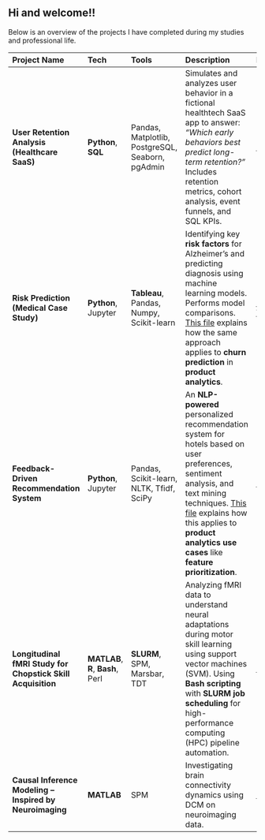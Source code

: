 ## Hi and welcome!! 

Below is an overview of the projects I have completed during my studies and professional life. 

| Project Name | Tech | Tools | Description | Link |
|:-------------|:------|:-------|:-------------|:------|
| **User Retention Analysis (Healthcare SaaS)** | **Python**, **SQL** | Pandas, Matplotlib, PostgreSQL, Seaborn, pgAdmin | Simulates and analyzes user behavior in a fictional healthtech SaaS app to answer: *“Which early behaviors best predict long-term retention?”* Includes retention metrics, cohort analysis, event funnels, and SQL KPIs. | [Repo](https://github.com/lalersoy/user-retention-analysis) |
| **Risk Prediction (Medical Case Study)** | **Python**, Jupyter | **Tableau**, Pandas, Numpy, Scikit-learn | Identifying key **risk factors** for Alzheimer’s and predicting diagnosis using  machine learning models. Performs model comparisons. [This file](https://github.com/lalersoy/alzheimers-disease-prediction/blob/main/alzheimers_to_churn.md) explains how the same approach applies to **churn prediction** in **product analytics**.| [Repo](https://github.com/lalersoy/alzheimers-disease-prediction) • [Tableau](https://public.tableau.com/views/alzheimers-prediction/Dashboard1?:language=en-GB&:sid=&:redirect=auth&:display_count=n&:origin=viz_share_link) |
| **Feedback-Driven Recommendation System** | **Python**, Jupyter| Pandas, Scikit-learn, NLTK, Tfidf, SciPy | An **NLP-powered** personalized recommendation system for hotels based on user preferences, sentiment analysis, and text mining techniques. [This file](https://github.com/lalersoy/hotel-recommendation-system/blob/main/review_feedback_product_analytics.md) explains how this applies to **product analytics use cases** like **feature prioritization**. | [Repo](https://github.com/lalersoy/hotel-recommendation-system) |
| **Longitudinal fMRI Study for Chopstick Skill Acquisition** | **MATLAB**, **R**, **Bash**, Perl | **SLURM**, SPM, Marsbar, TDT | Analyzing fMRI data to understand neural adaptations during motor skill learning using support vector machines (SVM). Using **Bash scripting** with **SLURM job scheduling** for high-performance computing (HPC) pipeline automation. | [Repo](https://github.com/lalersoy/masters-thesis) |
| **Causal Inference Modeling – Inspired by Neuroimaging** | **MATLAB** | SPM | Investigating brain connectivity dynamics using DCM on neuroimaging data. | [Repo](https://github.com/lalersoy/dynamic-causal-modelling) |


